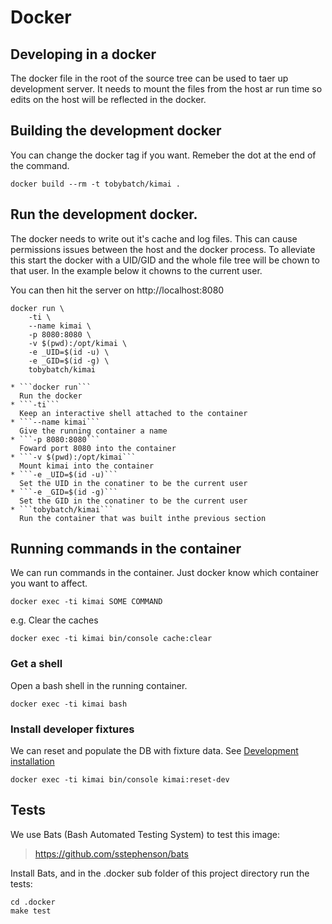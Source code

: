 # Docker

## Developing in a docker

The docker file in the root of the source tree can be used to taer up development server.  It needs to mount the files from the host ar run time so edits on the host will be reflected in the docker.

## Building the development docker

You can change the docker tag if you want. Remeber the dot at the end of the command.

    docker build --rm -t tobybatch/kimai .

## Run the development docker.

The docker needs to write out it's cache and log files.  This can cause permissions issues between the host and the docker process.  To alleviate this start the docker with a UID/GID and the whole file tree will be chown to that user.  In the example below it chowns to the current user.

You can then hit the server on http://localhost:8080

    docker run \
        -ti \
        --name kimai \
        -p 8080:8080 \
        -v $(pwd):/opt/kimai \
        -e _UID=$(id -u) \
        -e _GID=$(id -g) \
        tobybatch/kimai

    * ```docker run```
      Run the docker
    * ```-ti```
      Keep an interactive shell attached to the container
    * ```--name kimai```
      Give the running container a name
    * ```-p 8080:8080```
      Foward port 8080 into the container
    * ```-v $(pwd):/opt/kimai```
      Mount kimai into the container
    * ```-e _UID=$(id -u)```
      Set the UID in the conatiner to be the current user
    * ```-e _GID=$(id -g)```
      Set the GID in the conatiner to be the current user
    * ```tobybatch/kimai```
      Run the container that was built inthe previous section

## Running commands in the container

We can run commands in the container.  Just docker know which container you want to affect.

    docker exec -ti kimai SOME COMMAND

e.g. Clear the caches

    docker exec -ti kimai bin/console cache:clear

### Get a shell

Open a bash shell in the running container.

    docker exec -ti kimai bash

### Install developer fixtures

We can reset and populate the DB with fixture data.  See [Development installation](https://github.com/kevinpapst/kimai2/blob/master/var/docs/installation.md#development-installation)

    docker exec -ti kimai bin/console kimai:reset-dev

## Tests

We use Bats (Bash Automated Testing System) to test this image:

> https://github.com/sstephenson/bats

Install Bats, and in the .docker sub folder of this project directory run the tests:

    cd .docker
    make test
